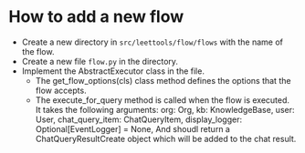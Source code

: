 # How to add a new flow

- Create a new directory in `src/leettools/flow/flows` with the name of the flow.
- Create a new file `flow.py` in the directory.
- Implement the AbstractExecutor class in the file.
  - The get_flow_options(cls) class method defines the options that the flow accepts.
  - The execute_for_query method is called when the flow is executed.
    It takes the following arguments:
        org: Org,
        kb: KnowledgeBase,
        user: User,
        chat_query_item: ChatQueryItem,
        display_logger: Optional[EventLogger] = None,
    And shoudl return a ChatQueryResultCreate object which will be added to the chat result.

